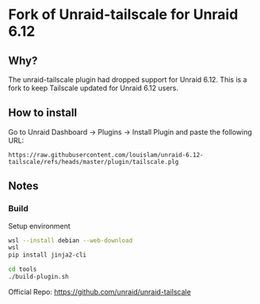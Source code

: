 # Fork of Unraid-tailscale for Unraid 6.12

## Why?

The unraid-tailscale plugin had dropped support for Unraid 6.12. This is a fork to keep Tailscale updated for Unraid 6.12 users.

## How to install 

Go to Unraid Dashboard -> Plugins -> Install Plugin and paste the following URL:

```
https://raw.githubusercontent.com/louislam/unraid-6.12-tailscale/refs/heads/master/plugin/tailscale.plg
```


## Notes

### Build


Setup environment

```bash
wsl --install debian --web-download
wsl
pip install jinja2-cli
```

```bash
cd tools
./build-plugin.sh
```

Official Repo: https://github.com/unraid/unraid-tailscale
